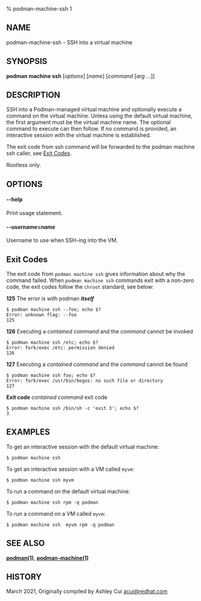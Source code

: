 % podman-machine-ssh 1

## NAME

podman\-machine\-ssh - SSH into a virtual machine

## SYNOPSIS

**podman machine ssh** [*options*] [*name*] [_command_ [*arg* ...]]

## DESCRIPTION

SSH into a Podman-managed virtual machine and optionally execute a command
on the virtual machine. Unless using the default virtual machine, the
first argument must be the virtual machine name. The optional command to
execute can then follow. If no command is provided, an interactive session
with the virtual machine is established.

The exit code from ssh command will be forwarded to the podman machine ssh caller, see [Exit Codes](#Exit-Codes).

Rootless only.

## OPTIONS

#### **--help**

Print usage statement.

#### **--username**=_name_

Username to use when SSH-ing into the VM.

## Exit Codes

The exit code from `podman machine ssh` gives information about why the command failed.
When `podman machine ssh` commands exit with a non-zero code,
the exit codes follow the `chroot` standard, see below:

**125** The error is with podman **_itself_**

    $ podman machine ssh --foo; echo $?
    Error: unknown flag: --foo
    125

**126** Executing a _contained command_ and the _command_ cannot be invoked

    $ podman machine ssh /etc; echo $?
    Error: fork/exec /etc: permission denied
    126

**127** Executing a _contained command_ and the _command_ cannot be found

    $ podman machine ssh foo; echo $?
    Error: fork/exec /usr/bin/bogus: no such file or directory
    127

**Exit code** _contained command_ exit code

    $ podman machine ssh /bin/sh -c 'exit 3'; echo $?
    3

## EXAMPLES

To get an interactive session with the default virtual machine:

```
$ podman machine ssh
```

To get an interactive session with a VM called `myvm`:

```
$ podman machine ssh myvm
```

To run a command on the default virtual machine:

```
$ podman machine ssh rpm -q podman
```

To run a command on a VM called `myvm`:

```
$ podman machine ssh  myvm rpm -q podman
```

## SEE ALSO

**[podman(1)](podman.md)**, **[podman-machine(1)](podman-machine.md)**

## HISTORY

March 2021, Originally compiled by Ashley Cui <acui@redhat.com>
